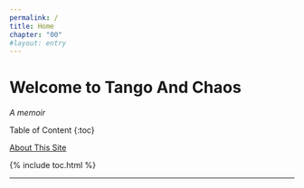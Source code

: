 ```yaml
---
permalink: /
title: Home
chapter: "00"
#layout: entry
---
```


# Welcome to Tango And Chaos
_A memoir_

Table of Content
{:toc}

[About This Site]({{site.url}}{{site.baseurl}}about)

{% include toc.html %}

-----


